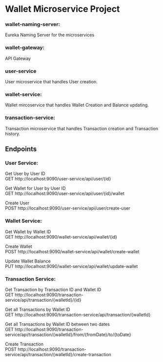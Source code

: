 # Wallet Microservice Project

### wallet-naming-server:
Eureka Naming Server for the microservices

### wallet-gateway:
API Gateway

### user-service
User microservice that handles User creation.

### wallet-service:
Wallet mircoservice that handles Wallet Creation and Balance updating.

### transaction-service:
Transaction microservice that handles Transaction creation and Transaction history.


## Endpoints

### **User Service:**
Get User by User ID\
GET http://localhost:9090/user-service/api/user/{id}

Get Wallet for User by User ID\
GET http://localhost:9090/user-service/api/user/{id}/wallet

Create User\
POST http://localhost:9090/user-service/api/user/create-user

### **Wallet Service:**
Get Wallet by Wallet ID\
GET http://localhost:9090/wallet-service/api/wallet/{id}

Create Wallet\
POST http://localhost:9090/wallet-service/api/wallet/create-wallet

Update Wallet Balance\
PUT http://localhost:9090/wallet-service/api/wallet/update-wallet

### **Transaction Service:**
Get Transaction by Transaction ID and Wallet ID\
GET http://localhost:9090/transaction-service/api/transaction/{walletId}/{id}

Get all Transactions by Wallet ID\
GET http://localhost:9090/transaction-service/api/transaction/{walletId}

Get all Transactions by Wallet ID between two dates\
GET http://localhost:9090/transaction-service/api/transaction/{walletId}/from/{fromDate}/to/{toDate}

Create Transaction\
POST http://localhost:9090/transaction-service/api/transaction/{walletId}/create-transaction
